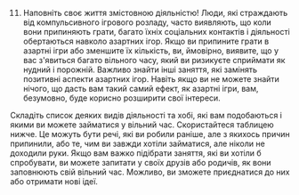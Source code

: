 11. Наповніть своє життя змістовною діяльністю!
Люди, які страждають від компульсивного ігрового розладу, часто виявляють, що коли вони припиняють грати, багато їхніх соціальних контактів і діяльності обертаються навколо азартних ігор. Якщо ви припините грати в азартні ігри або зменшите їх кількість, ви, ймовірно, виявите, що у вас з'явиться багато вільного часу, який ви ризикуєте сприймати як нудний і порожній. Важливо знайти інші заняття, які замінять позитивні аспекти азартних ігор. Навіть якщо ви не можете знайти нічого, що дасть вам такий самий ефект, як азартні ігри, вам, безумовно, буде корисно розширити свої інтереси.


Складіть список деяких видів діяльності та хобі, які вам подобаються і якими ви можете займатися у вільний час. Скористайтеся таблицею нижче. Це можуть бути речі, які ви робили раніше, але з якихось причин припинили, або те, чим ви завжди хотіли займатися, але ніколи не доходили руки. Якщо вам важко підібрати заняття, які ви хотіли б спробувати, ви можете запитати у своїх друзів або родичів, як вони заповнюють свій вільний час. Можливо, ви зможете приєднатися до них або отримати нові ідеї.
